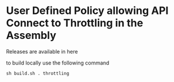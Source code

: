 # User Defined Policy allowing API Connect to Throttling in the Assembly

Releases are available in here

to build locally use the following command

```sh build.sh . throttling```

